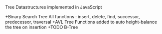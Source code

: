 Tree Datastructures implemented in JavaScript

+Binary Search Tree
All functions : insert, delete, find, successor, predecessor, traversal
+AVL Tree
Functions added to auto height-balance the tree on insertion
+TODO
B-Tree
